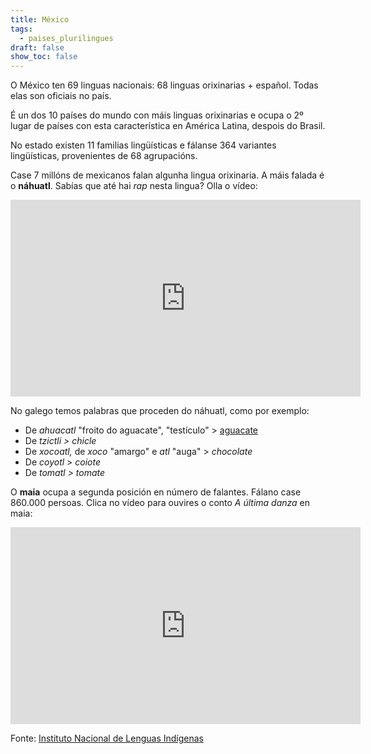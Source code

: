 ```yaml
---
title: México
tags:
  - paises_plurilingues
draft: false
show_toc: false
---
```

O México ten 69 linguas nacionais: 68 linguas orixinarias + español. Todas elas son oficiais no país.

É un dos 10 países do mundo con máis linguas orixinarias e ocupa o 2º lugar de países con esta característica en América Latina, despois do Brasil.

No estado existen 11 familias lingüísticas e fálanse 364 variantes lingüísticas, provenientes de 68 agrupacións.

Case 7 millóns de mexicanos falan algunha lingua orixinaria. A máis falada é o **náhuatl**. Sabías que até hai *rap* nesta lingua? Olla o vídeo:

<iframe width="560" height="315" src="https://www.youtube.com/embed/rEy5sxxJB4M?si=SnlqMdMspskebtbh" title="YouTube video player" frameborder="0" allow="accelerometer; autoplay; clipboard-write; encrypted-media; gyroscope; picture-in-picture; web-share" allowfullscreen></iframe>

No galego temos palabras que proceden do náhuatl, como por exemplo:

* De *ahuacatl* "froito do aguacate", "testículo" > [aguacate](https://portaldaspalabras.gal/lexico/allos-con-bugallos/aguacate/)
* De *tzictli > chicle* 
* De *xocoatl,* de *xoco* "amargo" e *atl* "auga" > *chocolate*
* De *coyotl* > *coiote*
* De *tomatl > tomate*

O **maia** ocupa a segunda posición en número de falantes. Fálano case 860.000 persoas. Clica no vídeo para ouvires o conto *A última danza* en maia:

<iframe width="560" height="315" src="https://www.youtube.com/embed/rjZhQaekrXo?si=dNKv_igwOIzSWYkn" title="YouTube video player" frameborder="0" allow="accelerometer; autoplay; clipboard-write; encrypted-media; gyroscope; picture-in-picture; web-share" allowfullscreen></iframe>

Fonte: [Instituto Nacional de Lenguas Indígenas](https://www.gob.mx/inali)